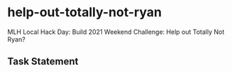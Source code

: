 # help-out-totally-not-ryan
MLH Local Hack Day: Build 2021 Weekend Challenge: Help out Totally Not Ryan?

## Task Statement
